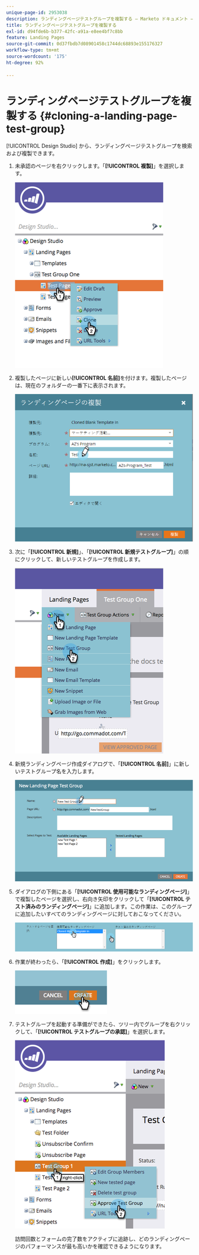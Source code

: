 ```yaml
---
unique-page-id: 2953038
description: ランディングページテストグループを複製する — Marketo ドキュメント — 製品ドキュメント
title: ランディングページテストグループを複製する
exl-id: d94fde6b-b377-42fc-a91a-e8ee4bf7c8bb
feature: Landing Pages
source-git-commit: 0d37fbdb7d08901458c1744dc68893e155176327
workflow-type: tm+mt
source-wordcount: '175'
ht-degree: 92%

---
```


# ランディングページテストグループを複製する {#cloning-a-landing-page-test-group}

[!UICONTROL Design Studio] から、ランディングページテストグループを検索および複製できます。

1. 未承認のページを右クリックします。「**[!UICONTROL 複製]**」を選択します。

   ![](assets/image2015-4-27-15-3a11-3a24.png)

1. 複製したページに新しい&#x200B;**[!UICONTROL 名前]**&#x200B;を付けます。複製したページは、現在のフォルダーの一番下に表示されます。

   ![](assets/image2015-4-27-16-3a10-3a10.png)

1. 次に「**[!UICONTROL 新規]**」、「**[!UICONTROL 新規テストグループ]**」の順にクリックして、新しいテストグループを作成します。

   ![](assets/image2015-4-27-15-3a49-3a54.png)

1. 新規ランディングページ作成ダイアログで、「**[!UICONTROL 名前]**」に新しいテストグループ名を入力します。

   ![](assets/image2015-4-27-15-3a58-3a13.png)

1. ダイアログの下側にある「**[!UICONTROL 使用可能なランディングページ]**」で複製したページを選択し、右向き矢印をクリックして「**[!UICONTROL テスト済みのランディングページ]**」に追加します。この作業は、このグループに追加したいすべてのランディングページに対しておこなってください。

   ![](assets/image2015-4-27-16-3a3-3a22.png)

1. 作業が終わったら、「**[!UICONTROL 作成]**」をクリックします。

   ![](assets/image2015-4-27-16-3a7-3a50.png)

1. テストグループを起動する準備ができたら、ツリー内でグループを右クリックして、「**[!UICONTROL テストグループの承認]**」を選択します。

   ![](assets/image2015-4-27-16-3a19-3a10.png)

   訪問回数とフォームの完了数をアクティブに追跡し、どのランディングページのパフォーマンスが最も高いかを確認できるようになります。
